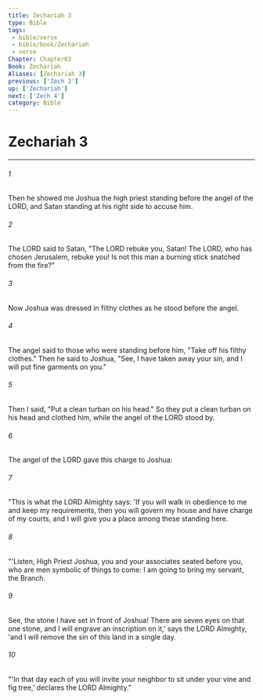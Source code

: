 ```yaml
---
title: Zechariah 3
type: Bible
tags:
 - bible/verse
 - bible/book/Zechariah
 - verse
Chapter: Chapter03
Book: Zechariah
Aliases: [Zechariah 3]
previous: ['Zech 2']
up: ['Zechariah']
next: ['Zech 4']
category: Bible
---
```

# Zechariah 3

***


###### 1 
Then he showed me Joshua the high priest standing before the angel of the LORD, and Satan standing at his right side to accuse him. 

###### 2 
The LORD said to Satan, "The LORD rebuke you, Satan! The LORD, who has chosen Jerusalem, rebuke you! Is not this man a burning stick snatched from the fire?" 

###### 3 
Now Joshua was dressed in filthy clothes as he stood before the angel. 

###### 4 
The angel said to those who were standing before him, "Take off his filthy clothes." Then he said to Joshua, "See, I have taken away your sin, and I will put fine garments on you." 

###### 5 
Then I said, "Put a clean turban on his head." So they put a clean turban on his head and clothed him, while the angel of the LORD stood by. 

###### 6 
The angel of the LORD gave this charge to Joshua: 

###### 7 
"This is what the LORD Almighty says: 'If you will walk in obedience to me and keep my requirements, then you will govern my house and have charge of my courts, and I will give you a place among these standing here. 

###### 8 
"'Listen, High Priest Joshua, you and your associates seated before you, who are men symbolic of things to come: I am going to bring my servant, the Branch. 

###### 9 
See, the stone I have set in front of Joshua! There are seven eyes on that one stone, and I will engrave an inscription on it,' says the LORD Almighty, 'and I will remove the sin of this land in a single day. 

###### 10 
"'In that day each of you will invite your neighbor to sit under your vine and fig tree,' declares the LORD Almighty." 
